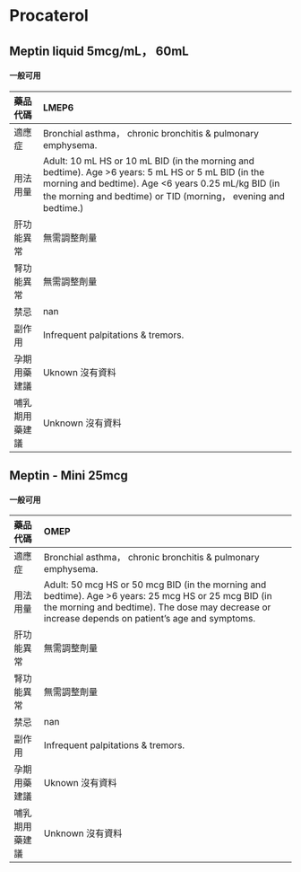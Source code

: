 # Procaterol

## Meptin liquid 5mcg/mL， 60mL

#### 一般可用

| 藥品代碼       | LMEP6                                                                                                                                                                                                                       |
|:---------------|:----------------------------------------------------------------------------------------------------------------------------------------------------------------------------------------------------------------------------|
| 適應症         | Bronchial asthma， chronic bronchitis & pulmonary emphysema.                                                                                                                                                                |
| 用法用量       | Adult: 10 mL HS or 10 mL BID (in the morning and bedtime). Age >6 years: 5 mL HS or 5 mL BID (in the morning and bedtime). Age <6 years 0.25 mL/kg BID (in the morning and bedtime) or TID (morning， evening and bedtime.) |
| 肝功能異常     | 無需調整劑量                                                                                                                                                                                                                |
| 腎功能異常     | 無需調整劑量                                                                                                                                                                                                                |
| 禁忌           | nan                                                                                                                                                                                                                         |
| 副作用         | Infrequent palpitations & tremors.                                                                                                                                                                                          |
| 孕期用藥建議   | Uknown 沒有資料                                                                                                                                                                                                             |
| 哺乳期用藥建議 | Unknown 沒有資料                                                                                                                                                                                                            |

## Meptin - Mini 25mcg

#### 一般可用

| 藥品代碼       | OMEP                                                                                                                                                                                                      |
|:---------------|:----------------------------------------------------------------------------------------------------------------------------------------------------------------------------------------------------------|
| 適應症         | Bronchial asthma， chronic bronchitis & pulmonary emphysema.                                                                                                                                              |
| 用法用量       | Adult: 50 mcg HS or 50 mcg BID (in the morning and bedtime). Age >6 years: 25 mcg HS or 25 mcg BID (in the morning and bedtime). The dose may decrease or increase depends on patient’s age and symptoms. |
| 肝功能異常     | 無需調整劑量                                                                                                                                                                                              |
| 腎功能異常     | 無需調整劑量                                                                                                                                                                                              |
| 禁忌           | nan                                                                                                                                                                                                       |
| 副作用         | Infrequent palpitations & tremors.                                                                                                                                                                        |
| 孕期用藥建議   | Uknown 沒有資料                                                                                                                                                                                           |
| 哺乳期用藥建議 | Unknown 沒有資料                                                                                                                                                                                          |

